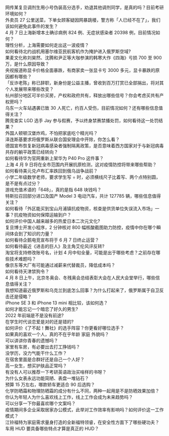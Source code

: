 网传某复旦调剂生用小号伪装高分选手，劝退其他调剂同学，是真的吗？目前考研环境如何？  
外卖员 27 公里送菜，下单女顾客疑因网暴跳楼，警方称「人已经不在了」，我们该如何避免此事件的发生？  
4 月 7 日上海新增本土确诊病例 824 例、无症状感染者 20398 例，目前情况如何？  
理性分析，上海需要如何走出这一波疫情？  
如何看待北约战机用塞尔维亚民航客机作为掩护进入俄罗斯空域?  
果麦文化称刘昊然、沈腾和尹正等大咖参演的韩寒大作《四海》亏损 700 至 900 万，是什么原因导致？  
央视报道称显卡价格全面暴跌，有商家卖一张显卡亏 3000 多元，显卡暴跌的原因都有哪些？  
「反诈老陈」称已辞职，新身份是公益主播，曾收到百万打赏已全部捐出，将对其个人发展带来哪些改变？  
杭州部分地区可半价买房，产权和政府共有，释放出哪些信号？你会考虑买共有产权房吗？  
乌东一火车站遇袭已致 30 人死亡，约百人受伤，目前情况如何？还有哪些信息值得关注？  
腾竞查实 LGD 选手 Jay 参与假赛，予以终身禁赛禁播处罚，如何看待这一处罚结果？  
外国人顿顿汉堡炸鸡，不怕把家底吃个精光吗？  
泽连斯基要求将俄罗斯从联合国安理会中开除，你怎么看？  
德国宣布恢复新冠病毒感染者强制隔离政策，是否意味着西方国家对于与新冠病毒共存的躺平政策已经转向？  
如何看待华为官网重新上架华为 P40 Pro 这件事？  
上海 4 月 9 日将在全市范围内开展抗原检测，这对疫情防控将带来哪些帮助？  
如何看待美元兑卢布汇率跌回到俄乌战争战前？  
小学二年级数学老师，要求学生写 ÷ 时，必须横线尺子比着写、两个点特别圆，是不是有点过分？  
游戏充值术语的「648」，真的是指 648 块钱吗？  
特斯拉召回部分进口及国产 Model 3 电动汽车，共计 127785 辆，哪些信息值得关注？  
如何看待「外区能买到宝山月浦镇抗疫物资，核查是供货单位失误流入市场」一事？抗疫物资如何保障运输到户？  
如何评价中国人越来越多的热爱日本二次元文化?  
复旦博士开发小程序，2 分钟核对 800 幅核酸截图助力防控，疫情中你在哪个瞬间体会到了知识的力量？  
如何看待企鹅电竞宣布将于 6 月 7 日终止运营？  
如何看待最近《进击的巨人》及主角艾伦风评反转?  
淘宝将支持修改账号名，计划 4 月中旬全量，可能是出于哪些考虑？之前存在哪些技术难题吗？  
像京东等大厂有可能通过减薪来代替裁员，降低成本吗？  
如何看待天津禁狗令？  
4 月 8 日上午，北京冬奥会、冬残奥会总结表彰大会在人民大会堂举行，哪些信息值得关注？  
我想知道最近俄罗斯和乌克兰到底怎么回事？为什么打起来了，俄罗斯属于自卫反击还是侵略？  
iPhone SE 3 和 iPhone 13 mini 相比较，该如何选？  
如何才能忘记一个暗恋了好久的男生?  
2022 年前端是不是没有前途?  
在学生时代谈恋爱是对的还是错的?  
如何评价《了不起！舞社》的选手阵容？你更看好哪位选手？  
如果真的喜欢一个人，真的不在乎年龄 家庭 外貌吗？  
可以讲讲你青春的遗憾吗？  
家里有车房，有必要出去打工挣钱吗？  
没学历，没力气能干什么工作？  
在宿舍里面是合群好还是自己一个人好？  
高一女生，想买护肤品正常吗？  
有没有人可以推荐一下考研英语政治买啥样的书呀？  
为什么女表永远功能简陋、表盘一堆钻石？  
预算 15 万左右，哪款轿车更适合 90 后选购？  
化学防晒霜和物理防晒霜的成分有什么不同，两种一起用是不是防晒效果加倍？  
你认为年轻人为什么喜欢线上工作，线上工作会成为未来趋势吗？  
可以分享一下你最喜欢哪个文案吗？  
疫情期间多企业采取居家办公模式，此举对工作效率有影响吗？如何评价这一工作模式？  
江铃福特为家庭需求量身打造的全新福特领睿，在安全性方面下了哪些硬功夫？  
车用 HUD 要具备哪些特点才算是真正的 HUD？  
